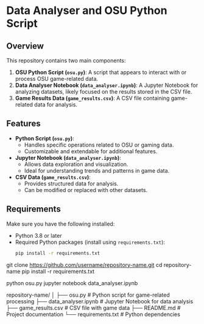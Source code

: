 # Data Analyser and OSU Python Script

## Overview
This repository contains two main components:

1. **OSU Python Script (`osu.py`)**: A script that appears to interact with or process OSU game-related data.
2. **Data Analyser Notebook (`data_analyser.ipynb`)**: A Jupyter Notebook for analyzing datasets, likely focused on the results stored in the CSV file.
3. **Game Results Data (`game_results.csv`)**: A CSV file containing game-related data for analysis.

## Features
- **Python Script (`osu.py`)**:
  - Handles specific operations related to OSU or gaming data.
  - Customizable and extendable for additional features.
- **Jupyter Notebook (`data_analyser.ipynb`)**:
  - Allows data exploration and visualization.
  - Ideal for understanding trends and patterns in game data.
- **CSV Data (`game_results.csv`)**:
  - Provides structured data for analysis.
  - Can be modified or replaced with other datasets.

## Requirements
Make sure you have the following installed:
- Python 3.8 or later
- Required Python packages (install using `requirements.txt`):
  ```bash
  pip install -r requirements.txt

git clone https://github.com/username/repository-name.git
cd repository-name
pip install -r requirements.txt


python osu.py
jupyter notebook data_analyser.ipynb

repository-name/
│
├── osu.py                  # Python script for game-related processing
├── data_analyser.ipynb     # Jupyter Notebook for data analysis
├── game_results.csv        # CSV file with game data
├── README.md               # Project documentation
└── requirements.txt        # Python dependencies
